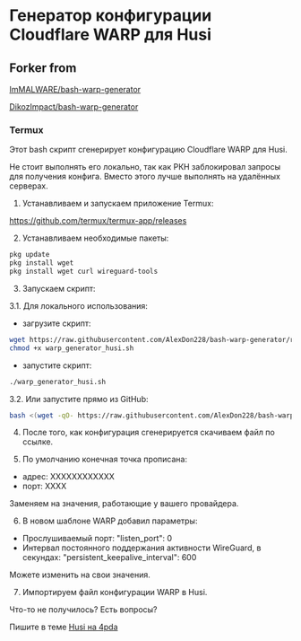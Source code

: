 # Генератор конфигурации Cloudflare WARP для Husi

## Forker from

[ImMALWARE/bash-warp-generator](https://github.com/ImMALWARE/bash-warp-generator)

[DikozImpact/bash-warp-generator](https://github.com/DikozImpact/bash-warp-generator)

### Termux
Этот bash скрипт сгенерирует конфигурацию Cloudflare WARP для Husi.

Не стоит выполнять его локально, так как РКН заблокировал запросы для получения конфига. Вместо этого лучше выполнять на удалённых серверах.

1. Устанавливаем и запускаем приложение Termux:

https://github.com/termux/termux-app/releases

2. Устанавливаем необходимые пакеты:

```bash
pkg update
pkg install wget
pkg install wget curl wireguard-tools
```

3. Запускаем скрипт:

3.1. Для локального использования:
- загрузите скрипт:
```bash
wget https://raw.githubusercontent.com/AlexDon228/bash-warp-generator/refs/heads/main/warp_generator_husi.sh
chmod +x warp_generator_husi.sh
```
- запустите скрипт:
```bash
./warp_generator_husi.sh
```
3.2. Или запустите прямо из GitHub:
```bash
bash <(wget -qO- https://raw.githubusercontent.com/AlexDon228/bash-warp-generator/refs/heads/main/warp_generator_husi.sh)
```

4. После того, как конфигурация сгенерируется скачиваем файл по ссылке.

5. По умолчанию конечная точка прописана:
- адрес: XXXXXXXXXXXX
- порт: XXXX

Заменяем на значения, работающие у вашего провайдера.

6. В новом шаблоне WARP добавил параметры:
- Прослушиваемый порт:
"listen_port": 0
- Интервал постоянного поддержания активности WireGuard, в секундах:
"persistent_keepalive_interval": 600

Можете изменить на свои значения.

7. Импортируем файл конфигурации WARP в Husi.

Что-то не получилось? Есть вопросы?

Пишите в теме [Husi на 4pda](https://4pda.to/forum/index.php?showtopic=1083801) 

